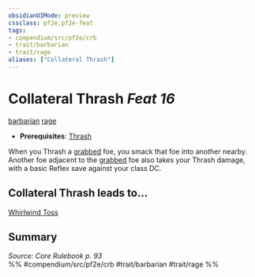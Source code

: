 ```yaml
---
obsidianUIMode: preview
cssclass: pf2e,pf2e-feat
tags:
- compendium/src/pf2e/crb
- trait/barbarian
- trait/rage
aliases: ["Collateral Thrash"]
---
```

# Collateral Thrash  *Feat 16*  
[barbarian](../../Rules/traits/barbarian.md)  [rage](../../Rules/traits/rage.md)  

- **Prerequisites**: [Thrash](thrash.md)

When you Thrash a [grabbed](../../Rules/conditions.md#Grabbed) foe, you smack that foe into another nearby. Another foe adjacent to the [grabbed](../../Rules/conditions.md#Grabbed) foe also takes your Thrash damage, with a basic Reflex save against your class DC.

## Collateral Thrash leads to...

[Whirlwind Toss](whirlwind-toss-frp3.md)

## Summary

*Source: Core Rulebook p. 93*  
%% #compendium/src/pf2e/crb #trait/barbarian #trait/rage %%